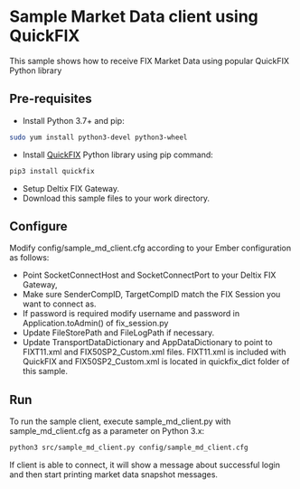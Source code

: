 # Sample Market Data client using QuickFIX

This sample shows how to receive FIX Market Data using popular QuickFIX Python library

## **Pre-requisites**

* Install Python 3.7+ and pip:

```sh
sudo yum install python3-devel python3-wheel  
```
  
* Install [QuickFIX](https://pypi.org/project/quickfix/) Python library using pip command:  
  
```sh
pip3 install quickfix  
```
  
* Setup Deltix FIX Gateway.
* Download this sample files to your work directory.

## **Configure**

Modify config/sample_md_client.cfg according to your Ember configuration as follows:

* Point SocketConnectHost and SocketConnectPort to your Deltix FIX Gateway,
* Make sure SenderCompID, TargetCompID match the FIX Session you want to connect as.
* If password is required modify username and password in Application.toAdmin() of fix_session.py
* Update FileStorePath and FileLogPath if necessary.
* Update TransportDataDictionary and AppDataDictionary to point to FIXT11.xml and FIX50SP2_Custom.xml files. FIXT11.xml is included with QuickFIX and FIX50SP2_Custom.xml is located in quickfix_dict folder of this sample.

## **Run**

To run the sample client, execute sample_md_client.py with sample_md_client.cfg as a parameter on Python 3.x:

```sh
python3 src/sample_md_client.py config/sample_md_client.cfg
```

If client is able to connect, it will show a message about successful login and then start printing market data snapshot messages.

